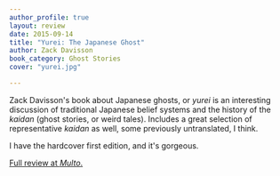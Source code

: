 ```yaml
---
author_profile: true
layout: review
date: 2015-09-14
title: "Yurei: The Japanese Ghost"
author: Zack Davisson
book_category: Ghost Stories
cover: "yurei.jpg"

---
```

Zack Davisson's book about Japanese ghosts, or *yurei* is an interesting discussion of traditional Japanese belief systems and the history of the *kaidan* (ghost stories, or weird tales). Includes a great selection of representative *kaidan* as well, some previously untranslated, I think. 

I have the hardcover first edition, and it's gorgeous.

[Full review at *Multo*.](https://multoghost.wordpress.com/2015/09/14/reading-yurei-the-japanese-ghost/)